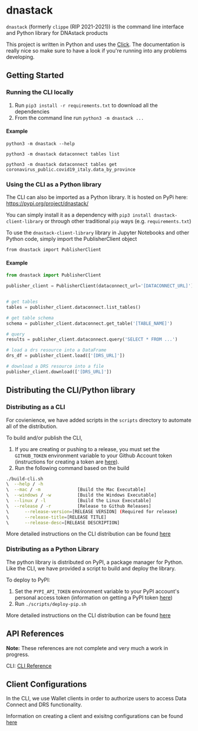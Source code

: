 # dnastack
`dnastack` (formerly `clippe` (RIP 2021-2021)) is the command line interface and Python library for DNAstack products

This project is written in Python and uses the [Click](https://click.palletsprojects.com/en/7.x/). The documentation is really nice so make sure to have a look if you're running into any problems developing.

## Getting Started

### Running the CLI locally
1. Run `pip3 install -r requirements.txt` to download all the dependencies
2. From the command line run `python3 -m dnastack ...`

#### Example
```
python3 -m dnastack --help

python3 -m dnastack dataconnect tables list

python3 -m dnastack dataconnect tables get coronavirus_public.covid19_italy.data_by_province
```

### Using the CLI as a Python library
The CLI can also be imported as a Python library. It is hosted on PyPi here: https://pypi.org/project/dnastack/

You can simply install it as a dependency with `pip3 install dnastack-client-library` or through other traditional `pip` ways (e.g. `requirements.txt`)

To use the `dnastack-client-library` library in Jupyter Notebooks and other Python code, simply import the PublisherClient object

`from dnastack import PublisherClient`

#### Example

```python
from dnastack import PublisherClient

publisher_client = PublisherClient(dataconnect_url='[DATACONNECT_URL]')


# get tables
tables = publisher_client.dataconnect.list_tables()

# get table schema
schema = publisher_client.dataconnect.get_table('[TABLE_NAME]')

# query
results = publisher_client.dataconnect.query('SELECT * FROM ...')

# load a drs resource into a DataFrame
drs_df = publisher_client.load(['[DRS_URL]'])

# download a DRS resource into a file
publisher_client.download(['[DRS_URL]'])
```

## Distributing the CLI/Python library

### Distributing as a CLI
For covienience, we have added scripts in the `scripts` directory to automate all of the distribution.

To build and/or publish the CLI,
1. If you are creating or pushing to a release, you must set the `GITHUB_TOKEN` environment variable to your Github Account token (instructions for creating a token are [here](https://docs.github.com/en/github/authenticating-to-github/keeping-your-account-and-data-secure/creating-a-personal-access-token)).
2. Run the following command based on the build
```bash
./build-cli.sh
\  --help / -h
\  --mac / -m              [Build the Mac Executable]
\  --windows / -w          [Build the Windows Executable]
\  --linux / -l            [Build the Linux Executable]
\  --release / -r          [Release to Github Releases]
\      --release-version=[RELEASE VERSION] (Required for release)
\      --release-title=[RELEASE TITLE]
\      --release-desc=[RELEASE DESCRIPTION]
```

More detailed instructions on the CLI distribution can be found [here](docs/distribution.md)

### Distributing as a Python Library

The python library is distributed on PyPI, a package manager for Python. Like the CLI, we have provided a script to build and deploy the library.

To deploy to PyPI:
1. Set the `PYPI_API_TOKEN` environment variable to your PyPI account's personal access token (information on getting a PyPI token [here](https://pypi.org/help/#apitoken))
2. Run `./scripts/deploy-pip.sh`

More detailed instructions on the CLI distribution can be found [here](docs/pypi.md)

## API References

**Note:** These references are not complete and very much a work in progress.

CLI: [CLI Reference](docs/reference/cli.md)


## Client Configurations

In the CLI, we use Wallet clients in order to authorize users to access Data Connect and DRS functionality.

Information on creating a client and exisitng configurations can be found [here](docs/clients.md)

